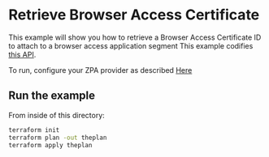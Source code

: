 # Retrieve Browser Access Certificate

This example will show you how to retrieve a Browser Access Certificate ID to attach to a browser access application segment
This example codifies [this API](https://help.zscaler.com/zpa/api-reference#/ba-certificate-controller/getAllIssuedCerts).

To run, configure your ZPA provider as described [Here](https://github.com/zscaler/terraform-provider-zpa/blob/master/docs/index.html.markdown)

## Run the example

From inside of this directory:

```bash
terraform init
terraform plan -out theplan
terraform apply theplan
```
